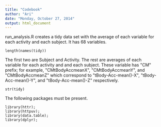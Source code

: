 ```yaml
---
title: "Codebook"
author: "Ari"
date: "Monday, October 27, 2014"
output: html_document
---
```


run_analysis.R creates a tidy data set with the average of each variable for each activity and each subject. It has 68 variables.

```{r}
length(names(tidy))
```


The first two are Subject and Activity. The rest are averages of each variable for each activity and and each subject. These variable has "CM" prefix; for example, "CMtBodyAccmeanX", "CMtBodyAccmeanY", and "CMtBodyAccmeanZ" which correspond to "tBody-Acc-mean()-X", "tBody-Acc-mean()-Y", and "tBody-Acc-mean()-Z" respectively.

```{r}
str(tidy)
```

The following packages must be present.

```{r}
library(httr); 
library(httpuv); 
library(data.table); 
library(dplyr); 
```

